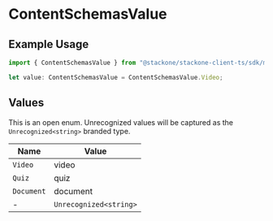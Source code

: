 # ContentSchemasValue

## Example Usage

```typescript
import { ContentSchemasValue } from "@stackone/stackone-client-ts/sdk/models/shared";

let value: ContentSchemasValue = ContentSchemasValue.Video;
```

## Values

This is an open enum. Unrecognized values will be captured as the `Unrecognized<string>` branded type.

| Name                   | Value                  |
| ---------------------- | ---------------------- |
| `Video`                | video                  |
| `Quiz`                 | quiz                   |
| `Document`             | document               |
| -                      | `Unrecognized<string>` |